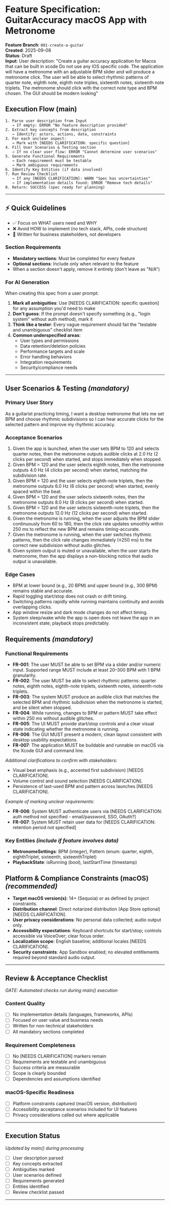 # Feature Specification: GuitarAccuracy macOS App with Metronome

**Feature Branch**: `001-create-a-guitar`  
**Created**: 2025-09-08  
**Status**: Draft  
**Input**: User description: "Create a guitar accuracy application for Macos that can be built in xcode   Do not use any IOS specific code. The application will have a metronome with an adjustable BPM slider and will produce a metronome click.  The user will be able to select rhythmic patterns of quarter note, eighth note, eighth note triples, sixteenth notes, sixteenth note triplets.  The metronome should click with the correct note type and BPM chosen. The GUI should be modern looking"

## Execution Flow (main)
```
1. Parse user description from Input
   → If empty: ERROR "No feature description provided"
2. Extract key concepts from description
   → Identify: actors, actions, data, constraints
3. For each unclear aspect:
   → Mark with [NEEDS CLARIFICATION: specific question]
4. Fill User Scenarios & Testing section
   → If no clear user flow: ERROR "Cannot determine user scenarios"
5. Generate Functional Requirements
   → Each requirement must be testable
   → Mark ambiguous requirements
6. Identify Key Entities (if data involved)
7. Run Review Checklist
   → If any [NEEDS CLARIFICATION]: WARN "Spec has uncertainties"
   → If implementation details found: ERROR "Remove tech details"
8. Return: SUCCESS (spec ready for planning)
```

---

## ⚡ Quick Guidelines
- ✅ Focus on WHAT users need and WHY
- ❌ Avoid HOW to implement (no tech stack, APIs, code structure)
- 👥 Written for business stakeholders, not developers

### Section Requirements
- **Mandatory sections**: Must be completed for every feature
- **Optional sections**: Include only when relevant to the feature
- When a section doesn't apply, remove it entirely (don't leave as "N/A")

### For AI Generation
When creating this spec from a user prompt:
1. **Mark all ambiguities**: Use [NEEDS CLARIFICATION: specific question] for any assumption you'd need to make
2. **Don't guess**: If the prompt doesn't specify something (e.g., "login system" without auth method), mark it
3. **Think like a tester**: Every vague requirement should fail the "testable and unambiguous" checklist item
4. **Common underspecified areas**:
   - User types and permissions
   - Data retention/deletion policies  
   - Performance targets and scale
   - Error handling behaviors
   - Integration requirements
   - Security/compliance needs

---

## User Scenarios & Testing *(mandatory)*

### Primary User Story
As a guitarist practicing timing, I want a desktop metronome that lets me set BPM and choose rhythmic subdivisions so I can hear accurate clicks for the selected pattern and improve my rhythmic accuracy.

### Acceptance Scenarios
1. Given the app is launched, when the user sets BPM to 120 and selects quarter notes, then the metronome outputs audible clicks at 2.0 Hz (2 clicks per second) when started, and stops immediately when stopped.
2. Given BPM = 120 and the user selects eighth notes, then the metronome outputs 4.0 Hz (4 clicks per second) when started, matching the subdivision rate.
3. Given BPM = 120 and the user selects eighth-note triplets, then the metronome outputs 6.0 Hz (6 clicks per second) when started, evenly spaced within the beat.
4. Given BPM = 120 and the user selects sixteenth notes, then the metronome outputs 8.0 Hz (8 clicks per second) when started.
5. Given BPM = 120 and the user selects sixteenth-note triplets, then the metronome outputs 12.0 Hz (12 clicks per second) when started.
6. Given the metronome is running, when the user adjusts the BPM slider continuously from 60 to 180, then the click rate updates smoothly within 250 ms to reflect the new BPM and remains timing-accurate.
7. Given the metronome is running, when the user switches rhythmic patterns, then the click rate changes immediately (≤250 ms) to the correct new subdivision without audio glitches.
8. Given system output is muted or unavailable, when the user starts the metronome, then the app displays a non-blocking notice that audio output is unavailable.

### Edge Cases
- BPM at lower bound (e.g., 20 BPM) and upper bound (e.g., 300 BPM) remains stable and accurate.
- Rapid toggling start/stop does not crash or drift timing.
- Switching patterns rapidly while running maintains continuity and avoids overlapping clicks.
- App window resize and dark mode changes do not affect timing.
- System sleep/wake while the app is open does not leave the app in an inconsistent state; playback stops predictably.

## Requirements *(mandatory)*

### Functional Requirements
- **FR-001**: The user MUST be able to set BPM via a slider and/or numeric input. Supported range MUST include at least 20–300 BPM with 1 BPM granularity.
- **FR-002**: The user MUST be able to select rhythmic patterns: quarter notes, eighth notes, eighth-note triplets, sixteenth notes, sixteenth-note triplets.
- **FR-003**: The system MUST produce an audible click that matches the selected BPM and rhythmic subdivision when the metronome is started, and be silent when stopped.
- **FR-004**: While running, changes to BPM or pattern MUST take effect within 250 ms without audible glitches.
- **FR-005**: The UI MUST provide start/stop controls and a clear visual state indicating whether the metronome is running.
- **FR-006**: The GUI MUST present a modern, clean layout consistent with desktop usability expectations.
- **FR-007**: The application MUST be buildable and runnable on macOS via the Xcode GUI and command line.

*Additional clarifications to confirm with stakeholders:*
- Visual beat emphasis (e.g., accented first subdivision) [NEEDS CLARIFICATION].
- Volume control and sound selection [NEEDS CLARIFICATION].
- Persistence of last-used BPM and pattern across launches [NEEDS CLARIFICATION].

*Example of marking unclear requirements:*
- **FR-006**: System MUST authenticate users via [NEEDS CLARIFICATION: auth method not specified - email/password, SSO, OAuth?]
- **FR-007**: System MUST retain user data for [NEEDS CLARIFICATION: retention period not specified]

### Key Entities *(include if feature involves data)*
- **MetronomeSettings**: BPM (integer), Pattern (enum: quarter, eighth, eighthTriplet, sixteenth, sixteenthTriplet)
- **PlaybackState**: isRunning (bool), lastStartTime (timestamp)

## Platform & Compliance Constraints (macOS) *(recommended)*
- **Target macOS version(s)**: 14+ (Sequoia) or as defined by project constraints.
- **Distribution channel**: Direct notarized distribution (App Store optional) [NEEDS CLARIFICATION].
- **User privacy considerations**: No personal data collected; audio output only.
- **Accessibility expectations**: Keyboard shortcuts for start/stop; controls accessible via VoiceOver; clear focus order.
- **Localization scope**: English baseline; additional locales [NEEDS CLARIFICATION].
- **Security constraints**: App Sandbox enabled; no elevated entitlements required beyond standard audio output.

---

## Review & Acceptance Checklist
*GATE: Automated checks run during main() execution*

### Content Quality
- [ ] No implementation details (languages, frameworks, APIs)
- [ ] Focused on user value and business needs
- [ ] Written for non-technical stakeholders
- [ ] All mandatory sections completed

### Requirement Completeness
- [ ] No [NEEDS CLARIFICATION] markers remain
- [ ] Requirements are testable and unambiguous  
- [ ] Success criteria are measurable
- [ ] Scope is clearly bounded
- [ ] Dependencies and assumptions identified

### macOS-Specific Readiness
- [ ] Platform constraints captured (macOS version, distribution)
- [ ] Accessibility acceptance scenarios included for UI features
- [ ] Privacy considerations called out where applicable

---

## Execution Status
*Updated by main() during processing*

- [ ] User description parsed
- [ ] Key concepts extracted
- [ ] Ambiguities marked
- [ ] User scenarios defined
- [ ] Requirements generated
- [ ] Entities identified
- [ ] Review checklist passed

---
